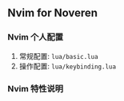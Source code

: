 ## Nvim for Noveren
### Nvim 个人配置
1. 常规配置: `lua/basic.lua`
2. 操作配置: `lua/keybinding.lua`
### Nvim 特性说明
